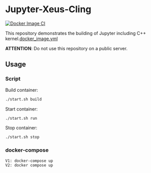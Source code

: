 # Jupyter-Xeus-Cling

[![Docker Image CI](https://github.com/StephanKa/Jupyter-Xeus-Cling/actions/workflows/docker_image.yml/badge.svg)](https://github.com/StephanKa/Jupyter-Xeus-Cling/actions/workflows/docker_image.yml)

This repository demonstrates the building of Jupyter including C++ kernel.[docker_image.yml](..%2Fgcc-arm-embedded-docker%2F.github%2Fworkflows%2Fdocker_image.yml)

**ATTENTION**: Do not use this repository on a public server. 

## Usage

### Script

Build container:

```bash
./start.sh build
```

Start container:

```bash
./start.sh run
```

Stop container:

```bash
./start.sh stop
```

### docker-compose

```bash
V1: docker-compose up
V2: docker compose up
```
